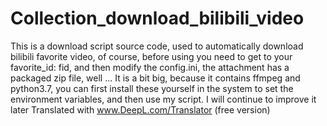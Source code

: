 # Collection_download_bilibili_video
This is a download script source code, 
used to automatically download bilibili favorite video, of course, 
before using you need to get to your favorite_id: fid,
and then modify the config.ini, the attachment has a packaged zip file,
well ... It is a bit big, because it contains ffmpeg and python3.7, 
you can first install these yourself in the system to set the environment variables, 
and then use my script. 
I will continue to improve it later  Translated with www.DeepL.com/Translator (free version)
